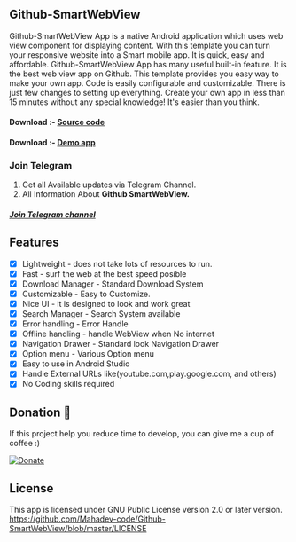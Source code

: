 ## Github-SmartWebView
Github-SmartWebView App is a native Android application which uses web view component for displaying content.
With this template you can turn your responsive website into a Smart mobile app.
It is quick, easy and affordable.
Github-SmartWebView App has many useful built-in feature.
It is the best web view app on Github.
This template provides you easy way to make your own app.
Code is easily configurable and customizable.
There is just few changes to setting up everything.
Create your own app in less than 15 minutes without any special knowledge! It's easier than you think.

#### Download :- [Source code](https://github.com/Mahadev-code/Github-SmartWebView/blob/master/Version/)
#### Download :- [Demo app](https://drive.google.com/file/d/11vThZ9xVbhxJ6YWuF7OrwUB5n48goIKd/view?usp=drivesdk)

### Join Telegram
1. Get all Available updates via Telegram Channel.
2. All Information About **Github SmartWebView.**
##### [Join Telegram channel](https://t.me/Shiv_Shambhu_Github)

## Features
- [x] Lightweight - does not take lots of resources to run.
- [x] Fast - surf the web at the best speed posible
- [x] Download Manager - Standard Download System
- [x] Customizable - Easy to Customize.
- [x] Nice UI - it is designed to look and work great
- [x] Search Manager - Search System available
- [x] Error handling - Error Handle
- [x] Offline handling - handle WebView when No internet
- [x] Navigation Drawer - Standard look Navigation Drawer
- [x] Option menu - Various Option menu
- [x] Easy to use in Android Studio
- [x] Handle External URLs like(youtube.com,play.google.com, and others)
- [x] No Coding skills required

## Donation 💚
If this project help you reduce time to develop, you can give me a cup of coffee :)

[![Donate](https://www.paypalobjects.com/en_US/i/btn/btn_donateCC_LG.gif)](https://try-tolearn.blogspot.com/2021/07/donate.html?m=1)


## License

This app is licensed under GNU Public License version 2.0 or later version.
https://github.com/Mahadev-code/Github-SmartWebView/blob/master/LICENSE
  

